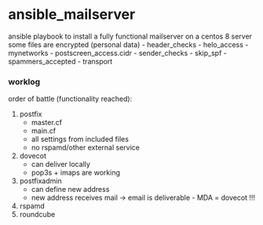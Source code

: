 # ansible_mailserver
ansible playbook to install a fully functional mailserver on a centos 8 server
some files are encrypted (personal data)
    - header_checks
    - helo_access
    - mynetworks
    - postscreen_access.cidr
    - sender_checks
    - skip_spf
    - spammers_accepted
    - transport


### worklog

order of battle (functionality reached):

1. postfix
   - master.cf
   - main.cf
   - all settings from included files
   - no rspamd/other external service
2. dovecot
   - can deliver locally
   - pop3s + imaps are working
3. postfixadmin
   - can define new address
   - new address receives mail
-> email is deliverable - MDA = dovecot !!!
4. rspamd
5. roundcube
